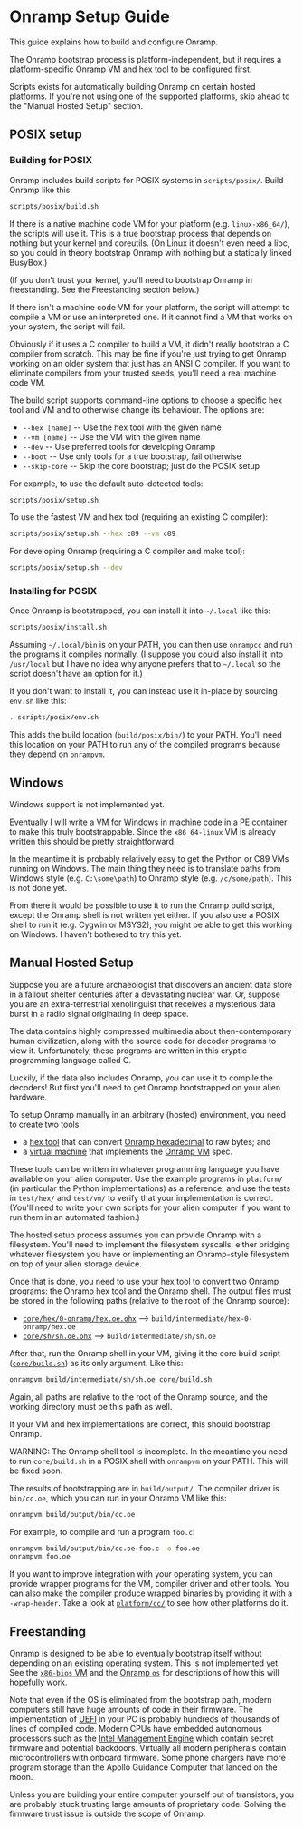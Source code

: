 # Onramp Setup Guide

This guide explains how to build and configure Onramp.

The Onramp bootstrap process is platform-independent, but it requires a platform-specific Onramp VM and hex tool to be configured first.

Scripts exists for automatically building Onramp on certain hosted platforms. If you're not using one of the supported platforms, skip ahead to the "Manual Hosted Setup" section.



## POSIX setup

### Building for POSIX

Onramp includes build scripts for POSIX systems in `scripts/posix/`. Build Onramp like this:

```sh
scripts/posix/build.sh
```

If there is a native machine code VM for your platform (e.g. `linux-x86_64/`), the scripts will use it. This is a true bootstrap process that depends on nothing but your kernel and coreutils. (On Linux it doesn't even need a libc, so you could in theory bootstrap Onramp with nothing but a statically linked BusyBox.)

(If you don't trust your kernel, you'll need to bootstrap Onramp in freestanding. See the Freestanding section below.)

If there isn't a machine code VM for your platform, the script will attempt to compile a VM or use an interpreted one. If it cannot find a VM that works on your system, the script will fail.

Obviously if it uses a C compiler to build a VM, it didn't really bootstrap a C compiler from scratch. This may be fine if you're just trying to get Onramp working on an older system that just has an ANSI C compiler. If you want to eliminate compilers from your trusted seeds, you'll need a real machine code VM.

The build script supports command-line options to choose a specific hex tool and VM and to otherwise change its behaviour. The options are:

- `--hex [name]` -- Use the hex tool with the given name
- `--vm [name]` -- Use the VM with the given name
- `--dev` -- Use preferred tools for developing Onramp
- `--boot` -- Use only tools for a true bootstrap, fail otherwise
- `--skip-core` -- Skip the core bootstrap; just do the POSIX setup

For example, to use the default auto-detected tools:

```sh
scripts/posix/setup.sh
```

To use the fastest VM and hex tool (requiring an existing C compiler):

```sh
scripts/posix/setup.sh --hex c89 --vm c89
```

For developing Onramp (requiring a C compiler and make tool):

```sh
scripts/posix/setup.sh --dev
```

### Installing for POSIX

Once Onramp is bootstrapped, you can install it into `~/.local` like this:

```sh
scripts/posix/install.sh
```

Assuming `~/.local/bin` is on your PATH, you can then use `onrampcc` and run the programs it compiles normally. (I suppose you could also install it into `/usr/local` but I have no idea why anyone prefers that to `~/.local` so the script doesn't have an option for it.)

If you don't want to install it, you can instead use it in-place by sourcing `env.sh` like this:

```sh
. scripts/posix/env.sh
```

This adds the build location (`build/posix/bin/`) to your PATH. You'll need this location on your PATH to run any of the compiled programs because they depend on `onrampvm`.



## Windows

Windows support is not implemented yet.

Eventually I will write a VM for Windows in machine code in a PE container to make this truly bootstrappable. Since the `x86_64-linux` VM is already written this should be pretty straightforward.

In the meantime it is probably relatively easy to get the Python or C89 VMs running on Windows. The main thing they need is to translate paths from Windows style (e.g. `C:\some\path`) to Onramp style (e.g. `/c/some/path`). This is not done yet.

From there it would be possible to use it to run the Onramp build script, except the Onramp shell is not written yet either. If you also use a POSIX shell to run it (e.g. Cygwin or MSYS2), you might be able to get this working on Windows. I haven't bothered to try this yet.



## Manual Hosted Setup

Suppose you are a future archaeologist that discovers an ancient data store in a fallout shelter centuries after a devastating nuclear war. Or, suppose you are an extra-terrestrial xenolinguist that receives a mysterious data burst in a radio signal originating in deep space.

The data contains highly compressed multimedia about then-contemporary human civilization, along with the source code for decoder programs to view it. Unfortunately, these programs are written in this cryptic programming language called C.

Luckily, if the data also includes Onramp, you can use it to compile the decoders! But first you'll need to get Onramp bootstrapped on your alien hardware.

To setup Onramp manually in an arbitrary (hosted) environment, you need to create two tools:

- a [hex tool](../platform/hex/) that can convert [Onramp hexadecimal](hexadecimal.md) to raw bytes; and
- a [virtual machine](../platform/vm/) that implements the [Onramp VM](virtual-machine.md) spec.

These tools can be written in whatever programming language you have available on your alien computer. Use the example programs in `platform/` (in particular the Python implementations) as a reference, and use the tests in `test/hex/` and `test/vm/` to verify that your implementation is correct. (You'll need to write your own scripts for your alien computer if you want to run them in an automated fashion.)

The hosted setup process assumes you can provide Onramp with a filesystem. You'll need to implement the filesystem syscalls, either bridging whatever filesystem you have or implementing an Onramp-style filesystem on top of your alien storage device.

Once that is done, you need to use your hex tool to convert two Onramp programs: the Onramp hex tool and the Onramp shell. The output files must be stored in the following paths (relative to the root of the Onramp source):

- [`core/hex/0-onramp/hex.oe.ohx`](../core/hex/0-onramp/hex.oe.ohx) --> `build/intermediate/hex-0-onramp/hex.oe`
- [`core/sh/sh.oe.ohx`](../core/sh/sh.oe.ohx) --> `build/intermediate/sh/sh.oe`

After that, run the Onramp shell in your VM, giving it the core build script ([`core/build.sh`](../core/build.sh)) as its only argument. Like this:

```sh
onrampvm build/intermediate/sh/sh.oe core/build.sh
```

Again, all paths are relative to the root of the Onramp source, and the working directory must be this path as well.

If your VM and hex implementations are correct, this should bootstrap Onramp.

WARNING: The Onramp shell tool is incomplete. In the meantime you need to run `core/build.sh` in a POSIX shell with `onrampvm` on your PATH. This will be fixed soon.

The results of bootstrapping are in `build/output/`. The compiler driver is `bin/cc.oe`, which you can run in your Onramp VM like this:

```sh
onrampvm build/output/bin/cc.oe
```

For example, to compile and run a program `foo.c`:

```sh
onrampvm build/output/bin/cc.oe foo.c -o foo.oe
onrampvm foo.oe
```

If you want to improve integration with your operating system, you can provide wrapper programs for the VM, compiler driver and other tools. You can also make the compiler produce wrapped binaries by providing it with a `-wrap-header`. Take a look at [`platform/cc/`](../platform/cc/) to see how other platforms do it.



## Freestanding

Onramp is designed to be able to eventually bootstrap itself without depending on an existing operating system. This is not implemented yet. See the [`x86-bios` VM](../platform/vm/x86-bios/) and the [Onramp `os`](../core/os/) for descriptions of how this will hopefully work.

Note that even if the OS is eliminated from the bootstrap path, modern computers still have huge amounts of code in their firmware. The implementation of [UEFI](https://en.wikipedia.org/wiki/UEFI) in your PC is probably hundreds of thousands of lines of compiled code. Modern CPUs have embedded autonomous processors such as the [Intel Management Engine](https://en.wikipedia.org/wiki/Intel_Management_Engine) which contain secret firmware and potential backdoors. Virtually all modern peripherals contain microcontrollers with onboard firmware. Some phone chargers have more program storage than the Apollo Guidance Computer that landed on the moon.

Unless you are building your entire computer yourself out of transistors, you are probably stuck trusting large amounts of proprietary code. Solving the firmware trust issue is outside the scope of Onramp.

